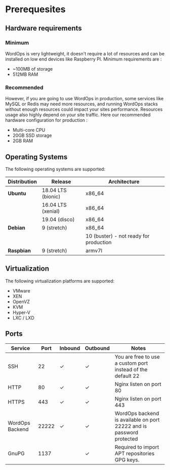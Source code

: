 # Prerequesites

## Hardware requirements

### Minimum

WordOps is very lightweight, it doesn't require a lot of resources and can be installed on low end devices like Raspberry PI. Minimum requirements are :

- ~100MB of storage
- 512MB RAM

### Recommended

However, if you are going to use WordOps in production, some services like MySQL or Redis may need more resources, and running WordOps stacks without enough resources could impact your sites performance. Resources usage also highly depend on your site traffic. Here our recommended hardware configuration for production :

- Multi-core CPU
- 20GB SSD storage
- 2GB RAM

## Operating Systems

The following operating systems are supported:

Distribution | Release            | Architecture |
------------ |--------------------| -------------|
**Ubuntu**   | 18.04 LTS (bionic)  | x86_64       |
  |           | 16.04 LTS (xenial) | x86_64       |
   |          | 19.04 (disco)      | x86_64       |
**Debian**   | 9 (stretch)        | x86_64       |
           |  | 10 (buster) - not ready for production | x86_64 |
**Raspbian** | 9 (stretch)        | armv7l |

## Virtualization

The following virtualization platforms are supported:

- VMware
- XEN
- OpenVZ
- KVM
- Hyper-V
- LXC / LXD

## Ports

Service         | Port  | Inbound | Outbound | Notes
--------------- | ----- | ------- | -------- | --------------------------------------------------------------------
SSH             | 22    | ✓       | ✓        | You are free to use a custom port instead of the default 22
HTTP            | 80    | ✓       | ✓        | Nginx listen on port 80
HTTPS           | 443   | ✓       | ✓        | Nginx listen on port 443
WordOps Backend | 22222 | ✓       | ✓        | WordOps backend is available on port 22222 and is password protected
GnuPG           | 1137  |         | ✓        | Required to import APT repositories GPG keys.

